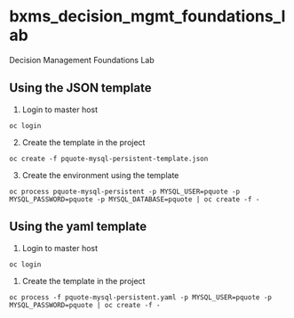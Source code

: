 # bxms_decision_mgmt_foundations_lab
Decision Management Foundations Lab

## Using the JSON template
1. Login to master host
  ```
  oc login
  ```
2. Create the template in the project
  ```
  oc create -f pquote-mysql-persistent-template.json
  ```
3. Create the environment using the template
  ```
  oc process pquote-mysql-persistent -p MYSQL_USER=pquote -p MYSQL_PASSWORD=pquote -p MYSQL_DATABASE=pquote | oc create -f -
  ```
## Using the yaml template
1. Login to master host
  ```
  oc login
  ```
1. Create the template in the project
  ```
  oc process -f pquote-mysql-persistent.yaml -p MYSQL_USER=pquote -p MYSQL_PASSWORD=pquote | oc create -f -
  ```
